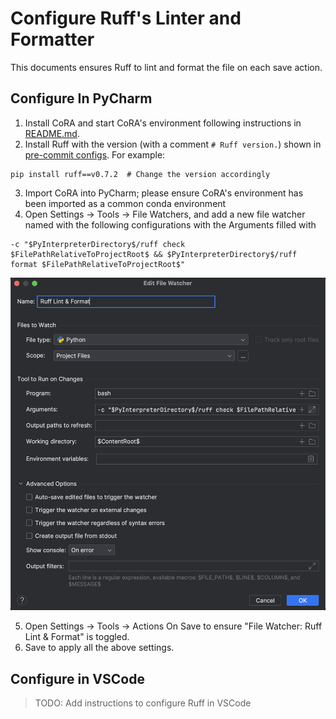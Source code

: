 # Configure Ruff's Linter and Formatter

This documents ensures Ruff to lint and format the file on each save action.

## Configure In PyCharm

1. Install CoRA and start CoRA's environment following instructions in [README.md](../README.md).
2. Install Ruff with the version (with a comment `# Ruff version.`) shown in [pre-commit configs](../.pre-commit-config.yaml). For example:

```shell
pip install ruff==v0.7.2  # Change the version accordingly
```

3. Import CoRA into PyCharm; please ensure CoRA's environment has been imported as a common conda environment
4. Open Settings -> Tools -> File Watchers, and add a new file watcher named with the following configurations with the Arguments filled with

```shell
-c "$PyInterpreterDirectory$/ruff check $FilePathRelativeToProjectRoot$ && $PyInterpreterDirectory$/ruff format $FilePathRelativeToProjectRoot$"
```

![Ruff in PyCharm](./ruff_config_pycharm.png)

5. Open Settings -> Tools -> Actions On Save to ensure "File Watcher: Ruff Lint & Format" is toggled.
6. Save to apply all the above settings.

## Configure in VSCode

> TODO: Add instructions to configure Ruff in VSCode
